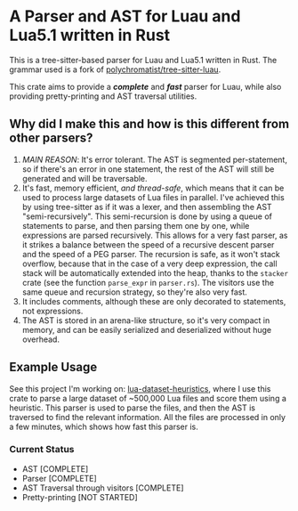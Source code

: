 # A Parser and AST for Luau and Lua5.1 written in Rust

This is a tree-sitter-based parser for Luau and Lua5.1 written in Rust.
The grammar used is a fork of [polychromatist/tree-sitter-luau](https://github.com/cassanof/tree-sitter-luau).

This crate aims to provide a **_complete_** and **_fast_** parser for Luau, while also providing
pretty-printing and AST traversal utilities.

## Why did I make this and how is this different from other parsers?

1. _MAIN REASON_: It's error tolerant. The AST is segmented per-statement, so if there's an error in one statement, the rest of the AST will still be generated and will be traversable.
2. It's fast, memory efficient, _and thread-safe_, which means that it can be used to process large datasets of Lua files in parallel.
   I've achieved this by using tree-sitter as if it was a lexer, and then assembling the AST "semi-recursively".
   This semi-recursion is done by using a queue of statements to parse, and then parsing them one by one,
   while expressions are parsed recursively. This allows for a very fast parser, as it strikes a balance
   between the speed of a recursive descent parser and the speed of a PEG parser. The recursion is safe,
   as it won't stack overflow, because that in the case of a very deep expression, the call stack will be
   automatically extended into the heap, thanks to the `stacker` crate (see the function `parse_expr` in `parser.rs`).
   The visitors use the same queue and recursion strategy, so they're also very fast.
3. It includes comments, although these are only decorated to statements, not expressions.
4. The AST is stored in an arena-like structure, so it's very compact in memory, and can be easily
   serialized and deserialized without huge overhead.

## Example Usage

See this project I'm working on: [lua-dataset-heuristics](https://github.com/cassanof/lua-dataset-heuristics),
where I use this crate to parse a large dataset of ~500,000 Lua files and score them using a heuristic.
This parser is used to parse the files, and then the AST is traversed to find the relevant information.
All the files are processed in only a few minutes, which shows how fast this parser is.

### Current Status

- AST [COMPLETE]
- Parser [COMPLETE]
- AST Traversal through visitors [COMPLETE]
- Pretty-printing [NOT STARTED]
